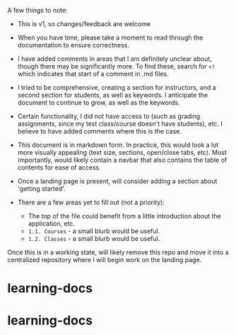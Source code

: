 A few things to note:
- This is v1, so changes/feedback are welcome

- When you have time, please take a moment to read through the documentation to ensure correctness.

- I have added comments in areas that I am definitely unclear about, though there may be significantly more. To find these, search for `<!` which indicates that start of a comment in .md files.

- I tried to be comprehensive, creating a section for instructors, and a second section for students, as well as keywords. I anticipate the document to continue to grow, as well as the keywords.

- Certain functionality, I did not have access to (such as grading assignments, since my test class/course doesn't have students), etc. I believe to have added comments where this is the case. 

- This document is in markdown form. In practice, this would look a lot more visually appealing (text size, sections, open/close tabs, etc). Most importantly, would likely contain a navbar that also contains the table of contents for ease of access.

- Once a landing page is present, will consider adding a section about 'getting started'.

- There are a few areas yet to fill out (not a priority): 
  - The top of the file could benefit from a little introduction about the application, etc.
  - `1.1. Courses` - a small blurb would be useful.
  - `1.2. Classes` - a small blurb would be useful.
  
  
 Once this is in a working state, will likely remove this repo and move it into a centralized repository where I will begin work on the landing page.

# learning-docs
# learning-docs
